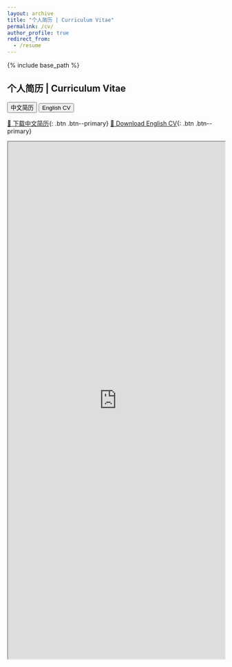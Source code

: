 ```yaml
---
layout: archive
title: "个人简历 | Curriculum Vitae"
permalink: /cv/
author_profile: true
redirect_from:
  - /resume
---
```


{% include base_path %}

## 个人简历 | Curriculum Vitae

<div class="btn-group">
  <button onclick="showPDF('cn')" class="btn btn--primary">中文简历</button>
  <button onclick="showPDF('en')" class="btn btn--primary">English CV</button>
</div>

[📄 下载中文简历](https://yiyuanying.github.io/MyResume/resume_cn.pdf){: .btn .btn--primary}
[📄 Download English CV](https://yiyuanying.github.io/MyResume/resume_en.pdf){: .btn .btn--primary}

<iframe id="cv-cn" src="https://yiyuanying.github.io/MyResume/resume_cn.pdf" width="100%" height="1200px" style="display:block;">
如果无法显示 PDF，请点击上方链接下载
</iframe>

<iframe id="cv-en" src="https://yiyuanying.github.io/MyResume/resume_en.pdf" width="100%" height="1200px" style="display:none;">
If PDF cannot be displayed, please click the download link above
</iframe>

<script>
function showPDF(lang) {
    if (lang === 'cn') {
        document.getElementById('cv-cn').style.display = 'block';
        document.getElementById('cv-en').style.display = 'none';
    } else {
        document.getElementById('cv-cn').style.display = 'none';
        document.getElementById('cv-en').style.display = 'block';
    }
}
</script>
<!-- 
Education
======
* Ph.D in Version Control Theory, GitHub University, 2018 (expected)
* M.S. in Jekyll, GitHub University, 2014
* B.S. in GitHub, GitHub University, 2012

Work experience
======
* Spring 2024: Academic Pages Collaborator
  * Github University
  * Duties includes: Updates and improvements to template
  * Supervisor: The Users

* Fall 2015: Research Assistant
  * Github University
  * Duties included: Merging pull requests
  * Supervisor: Professor Hub

* Summer 2015: Research Assistant
  * Github University
  * Duties included: Tagging issues
  * Supervisor: Professor Git
  
Skills
======
* Skill 1
* Skill 2
  * Sub-skill 2.1
  * Sub-skill 2.2
  * Sub-skill 2.3
* Skill 3

Publications
======
  <ul>{% for post in site.publications reversed %}
    {% include archive-single-cv.html %}
  {% endfor %}</ul>
  
Talks
======
  <ul>{% for post in site.talks reversed %}
    {% include archive-single-talk-cv.html  %}
  {% endfor %}</ul>
  
Teaching
======
  <ul>{% for post in site.teaching reversed %}
    {% include archive-single-cv.html %}
  {% endfor %}</ul>
  
Service and leadership
======
* Currently signed in to 43 different slack teams -->
